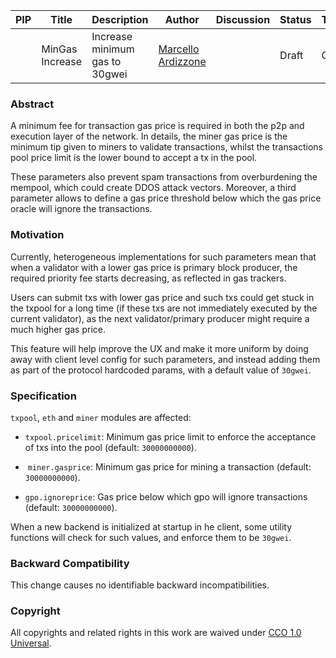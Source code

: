 | PIP | Title          | Description                | Author                        | Discussion | Status      | Type                                     | Date                  |
|-----|----------------|----------------------------|------------------------------|------------|-------------|------------------------------------------|-----------------------|
|   | MinGas Increase | Increase minimum gas to 30gwei| [Marcello Ardizzone](https://https://github.com/marcello33)| | Draft | Core | 2024-04-29

### Abstract

A minimum fee for transaction gas price is required in both the p2p and execution layer of the network. In details, the miner gas price is the minimum tip given to miners to validate transactions, whilst the transactions pool price limit is the lower bound to accept a tx in the pool.

These parameters also prevent spam transactions from overburdening the mempool, which could create DDOS attack vectors. Moreover, a third parameter allows to define a gas price threshold below which the gas price oracle will ignore the transactions.

###  Motivation

Currently, heterogeneous implementations for such parameters mean that when a validator with a lower gas price is primary block producer, the required priority fee starts decreasing, as reflected in gas trackers.

Users can submit txs with lower gas price and such txs could get stuck in the txpool for a long time (if these txs are not immediately executed by the current validator), as the next validator/primary producer might require a much higher gas price.

This feature will help improve the UX and make it more uniform by doing away with client level config for such parameters, and instead adding them as part of the protocol hardcoded params, with a default value of `30gwei`.


### Specification

`txpool`, `eth` and `miner` modules are affected:

-   `txpool.pricelimit`: Minimum gas price limit to enforce the acceptance of txs into the pool (default: `30000000000`).

-    `miner.gasprice`: Minimum gas price for mining a transaction (default: `30000000000`).

-    `gpo.ignoreprice`: Gas price below which gpo will ignore transactions (default: `30000000000`).


When a new backend is initialized at startup in he client, some utility functions will check for such values, and enforce them to be `30gwei`.


### Backward Compatibility

This change causes no identifiable backward incompatibilities.

### Copyright

All copyrights and related rights in this work are waived under [CCO 1.0 Universal](https://creativecommons.org/publicdomain/zero/1.0/legalcode).
